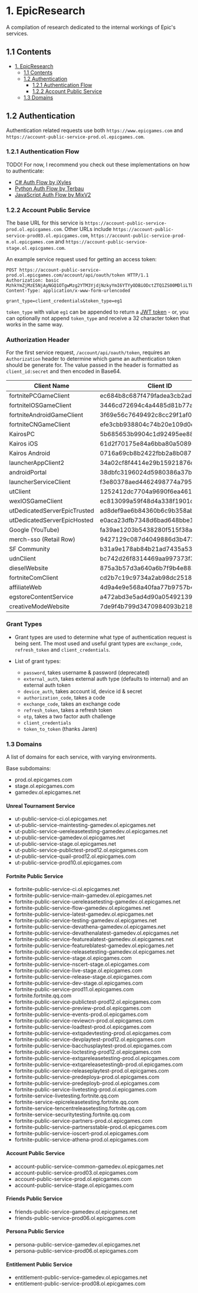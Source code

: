 # 1. EpicResearch
A compilation of research dedicated to the internal workings of Epic's services.

## 1.1 Contents

- [1. EpicResearch](#1-epicresearch)
  - [1.1 Contents](#11-contents)
  - [1.2 Authentication](#12-authentication)
    - [1.2.1 Authentication Flow](#121-authentication-flow)
    - [1.2.2 Account Public Service](#122-account-public-service)
  - [1.3 Domains](#13-domains)

## 1.2 Authentication
Authentication related requests use both `https://www.epicgames.com` and `https://account-public-service-prod.ol.epicgames.com`.

### 1.2.1 Authentication Flow
TODO! For now, I recommend you check out these implementations on how to authenticate:
- [C# Auth Flow by iXyles](https://gist.github.com/iXyles/ec40cb40a2a186425ec6bfb9dcc2ddda)
- [Python Auth Flow by Terbau](https://gist.github.com/Terbau/9a07849fb30c0232af730265c327e27c)
- [JavaScript Auth Flow by MixV2](https://gist.github.com/MixV2/8483cc20ba2055e78fa72336da1e0bf7)

### 1.2.2 Account Public Service
  The base URL for this service is `https://account-public-service-prod.ol.epicgames.com`. Other URLs include `https://account-public-service-prod03.ol.epicgames.com`, `https://account-public-service-prod-m.ol.epicgames.com` and `https://account-public-service-stage.ol.epicgames.com`.
  
An example service request used for getting an access token:
```http
POST https://account-public-service-prod.ol.epicgames.com/account/api/oauth/token HTTP/1.1
Authorization: basic MzhkYmZjMzE5NjAyNGQ1OTgwMzg2YTM3YjdjNzkyYmI6YTYyODBiODctZTQ1ZS00MDliLTk2ODEtOGYxNWViN2RiY2Y1
Content-Type: application/x-www-form-urlencoded

grant_type=client_credentials&token_type=eg1
```

`token_type` with value `eg1` can be appended to return a [JWT token](https://jwt.io/introduction/) - or, you can optionally not append `token_type` and receive a 32 character token that works in the same way.

  ### Authorization Header
  For the first service request, `/account/api/oauth/token`, requires an `Authorization` header to determine which game an authentication token should be generate for. The value passed in the header is formatted as `client_id:secret` and then encoded in Base64.
  
  | Client Name | Client ID | Secret |
  | - | - | - |
  | fortnitePCGameClient | ec684b8c687f479fadea3cb2ad83f5c6 | e1f31c211f28413186262d37a13fc84d |
  | fortniteIOSGameClient | 3446cd72694c4a4485d81b77adbb2141 | 9209d4a5e25a457fb9b07489d313b41a |
  | fortniteAndroidGameClient | 3f69e56c7649492c8cc29f1af08a8a12 | b51ee9cb12234f50a69efa67ef53812e |
  | fortniteCNGameClient | efe3cbb938804c74b20e109d0efc1548 | 6e31bdbae6a44f258474733db74f39ba |
  | KairosPC | 5b685653b9904c1d92495ee8859dcb00 | 7Q2mcmneyuvPmoRYfwM7gfErA6iUjhXr |
  | Kairos iOS | 61d2f70175e84a6bba80a5089e597e1c | FbiZv3wbiKpvVKrAeMxiR6WhxZWVbrvA |
  | Kairos Android | 0716a69cb8b2422fbb2a8b0879501471 | cGthdfG68tyE7M3ZHMu3sXUBwqhibKFp |
  | launcherAppClient2 | 34a02cf8f4414e29b15921876da36f9a | daafbccc737745039dffe53d94fc76cf |
  | androidPortal | 38dbfc3196024d5980386a37b7c792bb | a6280b87-e45e-409b-9681-8f15eb7dbcf5 |
  | launcherServiceClient | f3e80378aed4462498774a7951cd263f | Unknown |
  | utClient | 1252412dc7704a9690f6ea4611bc81ee | Unknown |
  | wexIOSGameClient | ec813099a59f48d4a338f1901c1609db | 72f6db62-0e3e-4439-97df-ee21f7b0ae94 |
  | utDedicatedServerEpicTrusted | ad8def9ae6b84360b6c9b358aba06262 | Unknown |
  | utDedicatedServerEpicHosted | e0aca23dfb7348d6bad648bbe175a6e6 | Unknown |
  | Google (YouTube) | fa39ae1203b5438280f515f38a50f08e | 1564071012329 |
  | merch-sso (Retail Row) | 9427129c087d4049886d3b47349d1aad | 95ba71fc75198ebce22b69dc89e5b27adcf78ec1 |
  | SF Community | b31a9e178ab84b21ad7435a53e4da4af | Not Applicable |
  | udnClient | bc742d26f8314469aa997373f39c876e | Not Applicable |
  | dieselWebsite | 875a3b57d3a640a6b7f9b4e883463ab4 | Not Applicable |
  | fortniteComClient | cd2b7c19c9734a2ab98dc251868d7724 | Not Applicable |
  | affiliateWeb | 4d9a4e9e568a40faa77b9757b4fac210 | Not Applicable |
  | egstoreContentService | a472abd3e5ad4d90a0549213906dcf3f | Not Applicable |
  | creativeModeWebsite | 7de9f4b799d3470984093b218287dc72 | Not Applicable |

  ### Grant Types
  - Grant types are used to determine what type of authentication request is being sent. The most used and useful grant types are `exchange_code`, `refresh_token` and `client_credentials`.
  
  - List of grant types:
    - `password`, takes username & password (deprecated)
    - `external_auth`, takes external auth type (defaults to internal) and an external auth token
    - `device_auth`, takes account id, device id & secret
    - `authorization_code`, takes a code
    - `exchange_code`, takes an exchange code
    - `refresh_token`, takes a refresh token
    - `otp`, takes a two factor auth challenge
    - `client_credentials`
    - `token_to_token` (thanks Jaren)

### 1.3 Domains
A list of domains for each service, with varying environments.

Base subdomains:
- prod.ol.epicgames.com
- stage.ol.epicgames.com
- gamedev.ol.epicgames.net

#### Unreal Tournament Service
- ut-public-service-ci.ol.epicgames.net
- ut-public-service-maintesting-gamedev.ol.epicgames.net
- ut-public-service-uereleasetesting-gamedev.ol.epicgames.net
- ut-public-service-gamedev.ol.epicgames.net
- ut-public-service-stage.ol.epicgames.net
- ut-public-service-publictest-prod12.ol.epicgames.com
- ut-public-service-quail-prod12.ol.epicgames.com
- ut-public-service-prod10.ol.epicgames.com

#### Fortnite Public Service
- fortnite-public-service-ci.ol.epicgames.net
- fortnite-public-service-main-gamedev.ol.epicgames.net
- fortnite-public-service-uereleasetesting-gamedev.ol.epicgames.net
- fortnite-public-service-flow-gamedev.ol.epicgames.net
- fortnite-public-service-latest-gamedev.ol.epicgames.net
- fortnite-public-service-testing-gamedev.ol.epicgames.net
- fortnite-public-service-devathena-gamedev.ol.epicgames.net
- fortnite-public-service-devathenalatest-gamedev.ol.epicgames.net
- fortnite-public-service-featurealatest-gamedev.ol.epicgames.net
- fortnite-public-service-featureblatest-gamedev.ol.epicgames.net
- fortnite-public-service-releasetesting-gamedev.ol.epicgames.net
- fortnite-public-service-stage.ol.epicgames.com
- fortnite-public-service-nscert-stage.ol.epicgames.com
- fortnite-public-service-live-stage.ol.epicgames.com
- fortnite-public-service-release-stage.ol.epicgames.com
- fortnite-public-service-dev-stage.ol.epicgames.com
- fortnite-public-service-prod11.ol.epicgames.com
- fortnite.fortnite.qq.com
- fortnite-public-service-publictest-prod12.ol.epicgames.com
- fortnite-public-service-preview-prod.ol.epicgames.com
- fortnite-public-service-events-prod.ol.epicgames.com
- fortnite-public-service-reviewcn-prod.ol.epicgames.com
- fortnite-public-service-loadtest-prod.ol.epicgames.com
- fortnite-public-service-extqadevtesting-prod.ol.epicgames.com
- fortnite-public-service-devplaytest-prod12.ol.epicgames.com
- fortnite-public-service-bacchusplaytest-prod.ol.epicgames.com
- fortnite-public-service-loctesting-prod12.ol.epicgames.com
- fortnite-public-service-extqareleasetesting-prod.ol.epicgames.com
- fortnite-public-service-extqareleasetestingb-prod.ol.epicgames.com
- fortnite-public-service-releaseplaytest-prod.ol.epicgames.com
- fortnite-public-service-predeploya-prod.ol.epicgames.com
- fortnite-public-service-predeployb-prod.ol.epicgames.com
- fortnite-public-service-livetesting-prod.ol.epicgames.com
- fortnite-service-livetesting.fortnite.qq.com
- fortnite-service-epicreleasetesting.fortnite.qq.com
- fortnite-service-tencentreleasetesting.fortnite.qq.com
- fortnite-service-securitytesting.fortnite.qq.com
- fortnite-public-service-partners-prod.ol.epicgames.com
- fortnite-public-service-partnersstable-prod.ol.epicgames.com
- fortnite-public-service-ioscert-prod.ol.epicgames.com
- fortnite-public-service-athena-prod.ol.epicgames.com

#### Account Public Service
- account-public-service-common-gamedev.ol.epicgames.net
- account-public-service-prod03.ol.epicgames.com
- account-public-service-prod.ol.epicgames.com
- account-public-service-stage.ol.epicgames.com

#### Friends Public Service
- friends-public-service-gamedev.ol.epicgames.net
- friends-public-service-prod06.ol.epicgames.com

#### Persona Public Service
- persona-public-service-gamedev.ol.epicgames.net
- persona-public-service-prod06.ol.epicgames.com

#### Entitlement Public Service
- entitlement-public-service-gamedev.ol.epicgames.net
- entitlement-public-service-prod08.ol.epicgames.com

